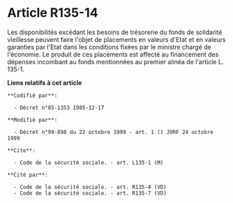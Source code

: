 # Article R135-14

Les disponibilités excédant les besoins de trésorerie du fonds de solidarité vieillesse peuvent faire l'objet de placements
en valeurs d'Etat et en valeurs garanties par l'Etat dans les conditions fixées par le ministre chargé de l'économie. Le
produit de ces placements est affecté au financement des dépenses incombant au fonds mentionnées au premier alinéa de
l'article L. 135-1.

**Liens relatifs à cet article**

	**Codifié par**:

	  - Décret n°85-1353 1985-12-17

	**Modifié par**:

	  - Décret n°99-898 du 22 octobre 1999 - art. 1 () JORF 24 octobre 1999

	**Cite**:

	  - Code de la sécurité sociale. - art. L135-1 (M)

	**Cité par**:

	  - Code de la sécurité sociale. - art. R135-4 (VD)
	  - Code de la sécurité sociale. - art. R135-7 (VD)
